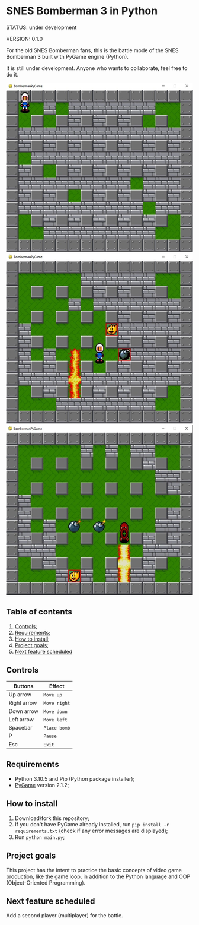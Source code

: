 # SNES Bomberman 3 in Python

STATUS: under development

VERSION: 0.1.0

For the old SNES Bomberman fans, this is the battle mode of the SNES Bomberman 3 built with PyGame engine (Python).

It is still under development. Anyone who wants to collaborate, feel free to do it.

![Screenshot 1](/docs/screenshot1.webp)
![Screenshot 2](/docs/screenshot2.webp)
![Screenshot 3](/docs/screenshot3.webp)

## Table of contents

1. [Controls](#controls);
2. [Requirements](#requirements);
3. [How to install](#how-to-install);
4. [Project goals](#project-goals);
5. [Next feature scheduled](#next-feature-scheduled)

## Controls

| Buttons     | Effect       |
| ----------- | ------------ |
| Up arrow    | `Move up`    |
| Right arrow | `Move right` |
| Down arrow  | `Move down`  |
| Left arrow  | `Move left`  |
| Spacebar    | `Place bomb` |
| P           | `Pause`      |
| Esc         | `Exit`       |

## Requirements

- Python 3.10.5 and Pip (Python package installer);
- [PyGame](https://www.pygame.org/) version 2.1.2;

## How to install

1. Download/fork this repository;
2. If you don't have PyGame already installed, run `pip install -r requirements.txt` (check if any error messages are displayed);
3. Run `python main.py`;

## Project goals

This project has the intent to practice the basic concepts of video game production, like the game loop, in addition to the Python language and OOP (Object-Oriented Programming).

## Next feature scheduled

Add a second player (multiplayer) for the battle.

